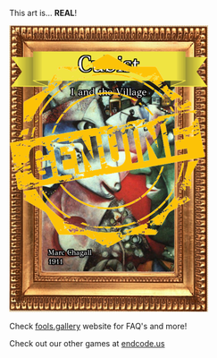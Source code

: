 This art is... 
 **REAL**! 
 
 ![alt text](I_and_the_Village_Real.png?raw=true "Artwork Card")  
 
 Check [fools.gallery](https://fools.gallery/) website for FAQ's and more! 
 
 Check out our other games at [endcode.us](https://endcode.us/)